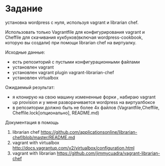 # Задание
установка wordpress с нуля, используя vagrant и librarian chef.

Использовать только Vagrantfile для конфигурирования vagrant и Cheffile для скачивания кукбуков(включая wordpress-cookbook, которую вы создали) при помощи librarian chef на виртуалку.

Исходные данные:
 - есть репозиторий с пустыми конфигурационными файлами
 - установлен vagrant
 - установлен vagrant plugin vagrant-librarian-chef
 - установлен virtualbox

Ожидаемый результат:
 - я клонирую на свою машину  измененные форки , набираю vagrant up provision и у меня разворачивается wordpress на виртуалбоксе
 - в репозитории должно быть не более 4х файлов (Vagrantfile,Сheffile, Cheffile.lock[опционально], README.md)
 
 Документация в помощь
 1. librarian chef https://github.com/applicationsonline/librarian-chef/blob/master/README.md
 2. vagrant with virtualbox http://docs.vagrantup.com/v2/virtualbox/configuration.html
 3. vagrant with librarian https://github.com/jimmycuadra/vagrant-librarian-chef